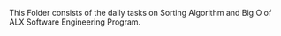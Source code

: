 This Folder consists of the  daily tasks on Sorting Algorithm and Big O of ALX Software Engineering Program.

